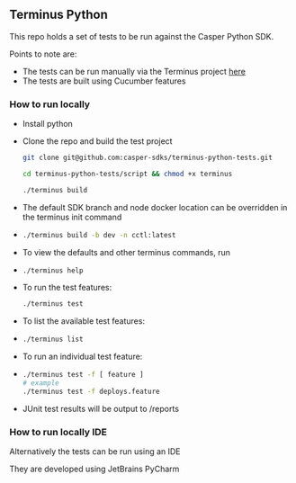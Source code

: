 ## Terminus Python

This repo holds a set of tests to be run against the Casper Python SDK.

Points to note are:

- The tests can be run manually via the Terminus project [here](https://github.com/casper-sdks/terminus) 
- The tests are built using Cucumber features

### How to run locally

- Install python

- Clone the repo and build the test project

  ```bash
  git clone git@github.com:casper-sdks/terminus-python-tests.git
  
  cd terminus-python-tests/script && chmod +x terminus
  
  ./terminus build
  ```

- The default SDK branch and node docker location can be overridden in the terminus init command 

- ```bash
  ./terminus build -b dev -n cctl:latest
  ```

- To view the defaults and other terminus commands, run

- ```bash
  ./terminus help
  ```

- To run the test features:

  ```bash
  ./terminus test
  ```

- To list the available test features:

- ```bash
  ./terminus list
  ```

- To run an individual test feature:

- ```bash
  ./terminus test -f [ feature ]
  # example
  ./terminus test -f deploys.feature
  ```

  

- JUnit test results will be output to /reports

### How to run locally IDE

Alternatively the tests can be run using an IDE

They are developed using JetBrains PyCharm

